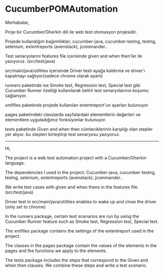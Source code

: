 # CucumberPOMAutomation

Merhabalar,

Proje bir Cucumber/Gherkin dili ile web test otomasyon projesidir.

Projede kullandığım bağımlılıklar; cucumber-java, cucumber-testng, testng, selenium, extentreports (avenstack), jcommander..

Test senaryolarını features file içerisinde given and when then'ler ile yazıyoruz.  (src/test/java)

src/main/java/utilities içerisinde Driver testi ayağa kaldırma ve driver'ı kapatmayı sağlıyor(sadece chrome olarak ayarlı)

runners paketinde ise Smoke test, Regression test, Special test gibi Cucumber Runner özelliği kullanılarak belirli test senaryolarının koşumu sağlanıyor. 

xmlfiles paketinde projede kullanılan extentreport'un ayarları bulunuyor

pages paketindeki classlarda sayfalardaki elementlerin değerleri ve elementlere uyguladığımız fonksiyonlar bulunuyor.

tests paketinde Given and when then cümleciklerinin karşılığı olan stepler yer alıyor. bu stepleri birleştirip test senaryosu yazıyoruz.

-----------------------------------------------------------

Hi,

The project is a web test automation project with a Cucumber/Gherkin language.

The dependencies I used in the project; Cucumber-java, cucumber-testng, testng, selenium, extentreports (avenstack), jcommander..

We write test cases with given and when thens in the features file. (src/test/java)

Driver test in src/main/java/utilities enables to wake up and close the driver (only set to chrome)

In the runners package, certain test scenarios are run by using the Cucumber Runner feature such as Smoke test, Regression test, Special test.

The xmlfiles package contains the settings of the extentreport used in the project.

The classes in the pages package contain the values of the elements in the pages and the functions we apply to the elements.

The tests package includes the steps that correspond to the Given and when then clauses. We combine these steps and write a test scenario.
